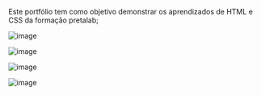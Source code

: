 Este portfólio tem como objetivo demonstrar os aprendizados de HTML e CSS da formação pretalab;

![image](https://github.com/EvelynGalvao/Pretalab-repositorio/assets/83608589/14912fff-1a95-4f0d-b183-11877bbd0bd6)

![image](https://github.com/EvelynGalvao/Pretalab-repositorio/assets/83608589/5c093fe6-120f-4a83-b099-017228ce922f)

![image](https://github.com/EvelynGalvao/Pretalab-repositorio/assets/83608589/e19e108e-9eac-4680-bc9d-6c1ba2a36f47)

![image](https://github.com/EvelynGalvao/Pretalab-repositorio/assets/83608589/d5cb6667-5fdf-45ca-852a-a77f64afd204)

